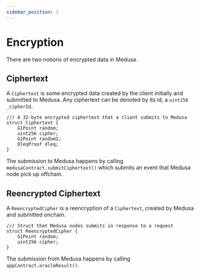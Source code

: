 ```yaml
---
sidebar_position: 1
---
```


# Encryption

There are two notions of encrypted data in Medusa.

## Ciphertext

A `Ciphertext` is some encrypted data created by the client initially and submitted to Medusa. Any ciphertext can be denoted by its id, a `uint256 _cipherId`.

```solidity
/// A 32-byte encrypted ciphertext that a client submits to Medusa
struct Ciphertext {
    G1Point random;
    uint256 cipher;
    G1Point random2;
    DleqProof dleq;
}
```

The submission to Medusa happens by calling `medusaContract.submitCiphertext()` which submits an event that Medusa node pick up offchain.

## Reencrypted Ciphertext

A `ReencryptedCipher` is a reencryption of a `Ciphertext`, created by Medusa and submitted onchain.
```solidity
/// Struct that Medusa nodes submits in response to a request
struct ReencryptedCipher {
    G1Point random;
    uint256 cipher;
}
```

The submission from Medusa happens by calling `appContract.oracleResult()`.